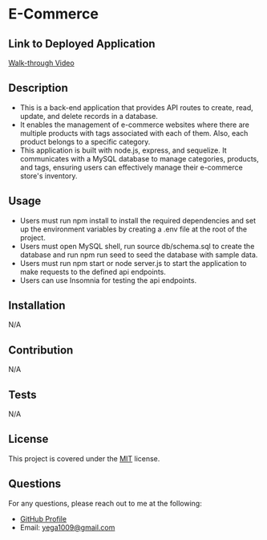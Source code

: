 # E-Commerce

## Link to Deployed Application
<a href="">Walk-through Video</a>

## Description
- This is a back-end application that provides API routes to create, read, update, and delete records in a database.
- It enables the management of e-commerce websites where there are multiple products with tags associated with each of them. Also, each product belongs to a specific category.
- This application is built with node.js, express, and sequelize. It communicates with a MySQL database to manage categories, products, and tags, ensuring users can effectively manage their e-commerce store's inventory.

## Usage
- Users must run npm install to install the required dependencies and set up the environment variables by creating a .env file
at the root of the project.
- Users must open MySQL shell, run source db/schema.sql to create the database and run npm run seed to seed the database with sample data.
- Users must run npm start or node server.js to start the application to make requests to the defined api endpoints.
- Users can use Insomnia for testing the api endpoints.

## Installation
N/A
  
## Contribution
N/A

## Tests
N/A

## License 
This project is covered under the [MIT](https://opensource.org/licenses/MIT) license.

## Questions
For any questions, please reach out to me at the following:

- [GitHub Profile](https://github.com/yega1009)
- Email: yega1009@gmail.com
